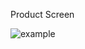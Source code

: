 Product Screen
 
![example](https://github.com/user-attachments/assets/b9a57c10-0669-4cc3-982f-b3120fe9dff2)
